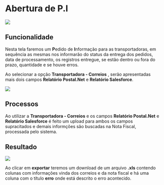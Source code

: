 # Abertura de P.I

![](http://developers.connectparts.com.br/imagens/AberturaDePI01.png)

## Funcionalidade

Nesta tela faremos um **P**edido de **I**nformação para as transportadoras, em sequência as mesmas nos informarão do status da entrega dos pedidos, data de processamento, os registros entregue, se estão dentro ou fora do prazo, quantidade e se houve erros.

Ao selecionar a opção **Transportadora - Correios** , serão apresentadas mais dois campos **Relatório Postal.Net** e **Relatório Salesforce**.

![](http://developers.connectparts.com.br/imagens/AberturaDePI03.png)

## Processos

Ao utilizar a **Transportadora - Correios** e os campos **Relatório Postal.Net** e **Relatório Salesforce** é feito um upload para ambos os campos supracitados e demais informções são buscadas na Nota Fiscal, processada pelo sistema.

## Resultado

![](http://developers.connectparts.com.br/imagens/AberturaDePI02.png)

Ao clicar em **exportar** teremos um download de um arquivo **.xls** contendo colunas com informações vinda dos correios e da nota fiscal e há uma coluna com o título **erro** onde está descrito o erro acontecido.

